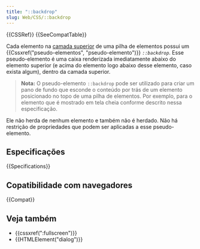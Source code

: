 ```yaml
---
title: "::backdrop"
slug: Web/CSS/::backdrop
---
```


{{CSSRef}} {{SeeCompatTable}}

Cada elemento na [camada superior](https://fullscreen.spec.whatwg.org/#top-layer) de uma pilha de elementos possui um {{Cssxref("pseudo-elementos", "pseudo-elemento")}} _`::backdrop`_. Esse pseudo-elemento é uma caixa renderizada imediatamente abaixo do elemento superior (e acima do elemento logo abaixo desse elemento, caso exista algum), dentro da camada superior.

> **Nota:** O pseudo-elemento `::backdrop` pode ser utilizado para criar um pano de fundo que esconde o conteúdo por trás de um elemento posicionado no topo de uma pilha de elementos. Por exemplo, para o elemento que é mostrado em tela cheia conforme descrito nessa especificação.

Ele não herda de nenhum elemento e também não é herdado. Não há restrição de propriedades que podem ser aplicadas a esse pseudo-elemento.

## Especificações

{{Specifications}}

## Copatibilidade com navegadores

{{Compat}}

## Veja também

- {{cssxref(":fullscreen")}}
- {{HTMLElement("dialog")}}
